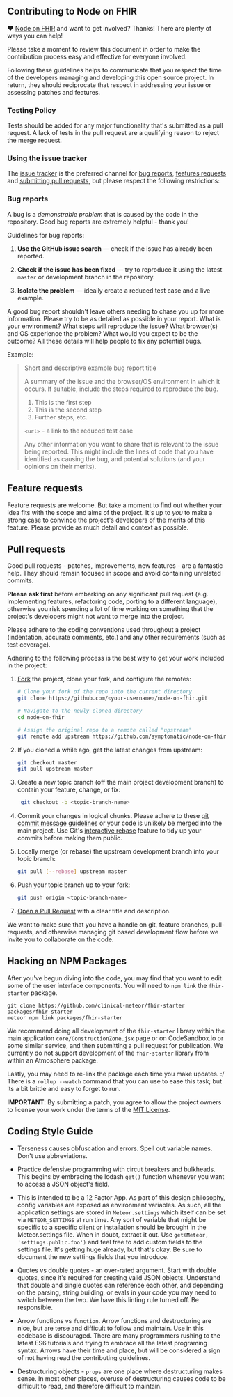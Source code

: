 ## Contributing to Node on FHIR

♥ [Node on FHIR](https://www.github.com/symptomatic/node-on-fhir) and want to get involved? Thanks!  There are plenty of ways you can help!

Please take a moment to review this document in order to make the contribution process easy and effective for everyone involved.

Following these guidelines helps to communicate that you respect the time of the developers managing and developing this open source project. In return, they should reciprocate that respect in addressing your issue or assessing patches and features.


### Testing Policy 
Tests should be added for any major functionality that's submitted as a pull request.  A lack of tests in the pull request are a qualifying reason to reject the merge request.  


### Using the issue tracker

The [issue tracker](https://www.github.com/symptomatic/node-on-fhir/issues) is the preferred channel for [bug reports](#bugs), [features requests](#features) and [submitting pull requests](#pull-requests), but please respect the following restrictions:


<a name="bugs"></a>
### Bug reports

A bug is a _demonstrable problem_ that is caused by the code in the repository. Good bug reports are extremely helpful - thank you!

Guidelines for bug reports:

1. **Use the GitHub issue search** &mdash; check if the issue has already been reported.

2. **Check if the issue has been fixed** &mdash; try to reproduce it using the latest `master` or
   development branch in the repository.

3. **Isolate the problem** &mdash; ideally create a reduced test case and a live example.

A good bug report shouldn't leave others needing to chase you up for more information. Please try to
be as detailed as possible in your report. What is your environment? What steps will reproduce the
issue? What browser(s) and OS experience the problem? What would you expect to be the outcome? All
these details will help people to fix any potential bugs.

Example:

> Short and descriptive example bug report title
>
> A summary of the issue and the browser/OS environment in which it occurs. If suitable, include the
> steps required to reproduce the bug.
>
> 1. This is the first step
> 2. This is the second step
> 3. Further steps, etc.
>
> `<url>` - a link to the reduced test case
>
> Any other information you want to share that is relevant to the issue being reported. This might
> include the lines of code that you have identified as causing the bug, and potential solutions
> (and your opinions on their merits).


<a name="features"></a>
## Feature requests

Feature requests are welcome. But take a moment to find out whether your idea fits with the scope
and aims of the project. It's up to *you* to make a strong case to convince the project's developers
of the merits of this feature. Please provide as much detail and context as possible.


<a name="pull-requests"></a>
## Pull requests  

Good pull requests - patches, improvements, new features - are a fantastic help. They should remain
focused in scope and avoid containing unrelated commits.

**Please ask first** before embarking on any significant pull request (e.g. implementing features,
refactoring code, porting to a different language), otherwise you risk spending a lot of time
working on something that the project's developers might not want to merge into the project.

Please adhere to the coding conventions used throughout a project (indentation, accurate comments,
etc.) and any other requirements (such as test coverage).

Adhering to the following process is the best way to get your work included in the project:

1. [Fork](https://help.github.com/articles/fork-a-repo/) the project, clone your fork, and configure
   the remotes:

   ```bash
   # Clone your fork of the repo into the current directory
   git clone https://github.com/<your-username>/node-on-fhir.git

   # Navigate to the newly cloned directory
   cd node-on-fhir
   
   # Assign the original repo to a remote called "upstream"
   git remote add upstream https://github.com/symptomatic/node-on-fhir.git
   ```

2. If you cloned a while ago, get the latest changes from upstream:

   ```bash
   git checkout master
   git pull upstream master
   ```

3. Create a new topic branch (off the main project development branch) to contain your feature, change, or fix:

   ```bash
    git checkout -b <topic-branch-name>
   ```

4. Commit your changes in logical chunks. Please adhere to these [git commit message guidelines](http://tbaggery.com/2008/04/19/a-note-about-git-commit-messages.html)
   or your code is unlikely be merged into the main project. Use Git's [interactive rebase](https://help.github.com/articles/about-git-rebase/)
   feature to tidy up your commits before making them public.

5. Locally merge (or rebase) the upstream development branch into your topic branch:

   ```bash
   git pull [--rebase] upstream master
   ```

6. Push your topic branch up to your fork:

   ```bash
   git push origin <topic-branch-name>
   ```

7. [Open a Pull Request](https://help.github.com/articles/using-pull-requests/) with a clear title and description.


We want to make sure that you have a handle on git, feature branches, pull-requests, and otherwise managing git based development flow before we invite you to collaborate on the code.  

## Hacking on NPM Packages 

After you've begun diving into the code, you may find that you want to edit some of the user interface components.  You will need to `npm link` the `fhir-starter` package.  
```
git clone https://github.com/clinical-meteor/fhir-starter packages/fhir-starter  
meteor npm link packages/fhir-starter
```

We recommend doing all development of the `fhir-starter` library within the main application `core/ConstructionZone.jsx` page or on CodeSandbox.io or some similar service, and then submitting a pull request for publication.  We currently do not support development of the `fhir-starter` library from within an Atmosphere package.

Lastly, you may need to re-link the package each time you make updates.  :/  There is a `rollup --watch` command that you can use to ease this task; but its a bit brittle and easy to forget to run.   

**IMPORTANT**: By submitting a patch, you agree to allow the project owners to license your work under the terms of the [MIT License](LICENSE.txt).

## Coding Style Guide  

- Terseness causes obfuscation and errors.  Spell out variable names.  Don't use abbreviations.

- Practice defensive programming with circut breakers and bulkheads.  This begins by embracing the lodash `get()` function whenever you want to access a JSON object's field.  

- This is intended to be a 12 Factor App.  As part of this design philosophy, config variables are exposed as environment variables.  As such, all the application settings are stored in `Meteor.settings` which itself can be set via `METEOR_SETTINGS` at run time.  Any sort of variable that might be specific to a specific client or installation should be brought in the Meteor.settings file.  When in doubt, extract it out.  Use `get(Meteor, 'settings.public.foo')` and feel free to add custom fields to the settings file.  It's getting huge already, but that's okay.  Be sure to document the new settings fields that you introduce.  

- Quotes vs double quotes - an over-rated argument.  Start with double quotes, since it's required for creating valid JSON objects.  Understand that double and single quotes can reference each other, and depending on the parsing, string building, or evals in your code you may need to switch between the two.  We have this linting rule turned off.  Be responsible.

- Arrow functions vs `function`.  Arrow functions and destructuring are nice, but are terse and difficult to follow and maintain.  Use in this codebase is discouraged.  There are many programmers rushing to the latest ES6 tutorials and trying to embrace all the latest programing syntax.  Arrows have their time and place, but will be considered a sign of not having read the contributing guidelines.  

- Destructuring objects - `props` are one place where destructuring makes sense.  In most other places, overuse of destructuring causes code to be difficult to read, and therefore difficult to maintain.

